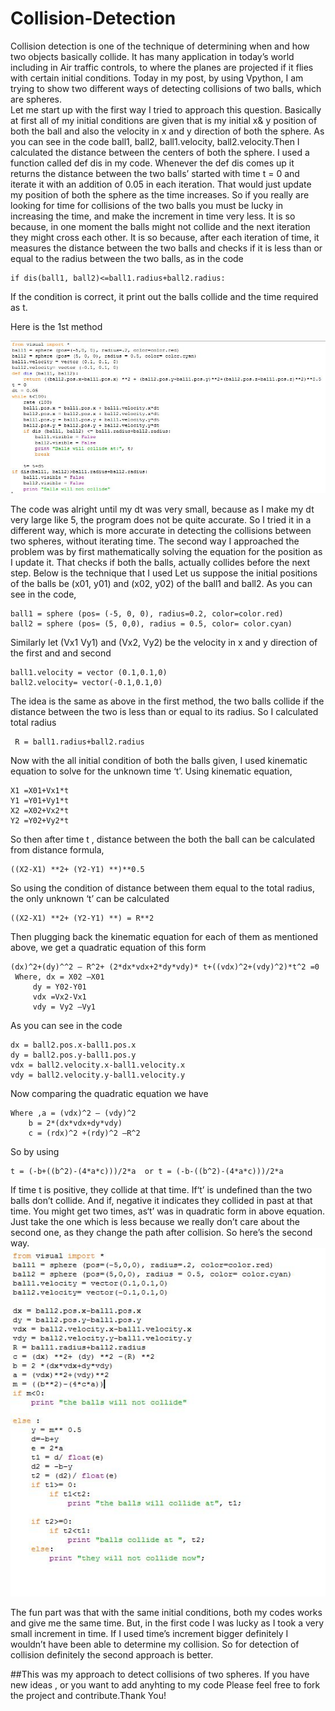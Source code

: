 Collision-Detection
===================

Collision detection is one of the technique of determining when and how two objects basically collide. It has many application in today’s world including in Air traffic controls, to where the planes are projected if it flies with certain initial conditions. Today in my post, by using Vpython, I am trying to show two different ways of detecting collisions of two balls, which are spheres.  
Let me start up with the first way I tried to approach this question. Basically at first all of my initial conditions are given that is my initial x& y position of both the ball and also the velocity in x and y direction of both the sphere. As you can see in the code ball1, ball2, ball1.velocity, ball2.velocity.Then I calculated the distance between the centers of both the sphere. I used a function called def dis in my code. Whenever the def dis comes up it returns the distance between the two balls’ started with time t = 0 and iterate it with an addition of 0.05 in each iteration. That would just update my position of both the sphere as the time increases. So if you really are looking for time for collisions of the two balls you must be lucky in increasing the time, and make the increment in time very less. It is so because, in one moment the balls might not collide and the next iteration they might cross each other. It is so because, after each iteration of time, it measures the distance between the two balls and checks if it is less than or equal to the radius between the two balls, as in the code  

    if dis(ball1, ball2)<=ball1.radius+ball2.radius:
If the condition is correct, it print out the balls collide and the time required as t.

Here is the 1st method

![snapshots](https://raw.githubusercontent.com/suyogya123/Collision-Detection/master/Snapshots/First%20Method.jpg)

The code was alright until my dt was very small, because as I make my dt very large like 5, the program does not be quite accurate. So I tried it in a different way, which is more accurate in detecting the collisions between two spheres, without iterating time. 
The second way I approached the problem was by first mathematically solving the equation for the position as I update it. That checks if both the balls, actually collides before the next step. Below is the technique that I used
Let us suppose the initial positions of the balls be (x01, y01) and (x02, y02) of the ball1 and ball2. As you can see in the code,

    ball1 = sphere (pos= (-5, 0, 0), radius=0.2, color=color.red)
    ball2 = sphere (pos= (5, 0,0), radius = 0.5, color= color.cyan)
 
Similarly let (Vx1 Vy1) and (Vx2, Vy2) be the velocity in x and y direction of the first and and second 

    ball1.velocity = vector (0.1,0.1,0)
    ball2.velocity= vector(-0.1,0.1,0)
The idea is the same as above in the first method, the two balls collide if the distance between the two is less than or equal to its radius. So I calculated total radius

     R = ball1.radius+ball2.radius
Now with the all initial condition of both the balls given, I used kinematic equation to solve for the unknown time ‘t’.
 Using kinematic equation,
 
    X1 =X01+Vx1*t
    Y1 =Y01+Vy1*t
    X2 =X02+Vx2*t
    Y2 =Y02+Vy2*t
So then after time t , distance between the both the ball can be calculated from distance formula,

    ((X2-X1) **2+ (Y2-Y1) **)**0.5 
 So using the condition of distance between them equal to the total radius, the only unknown ‘t’ can be calculated
 
    ((X2-X1) **2+ (Y2-Y1) **) = R**2
Then plugging back the kinematic equation for each of them as mentioned above, we get a quadratic equation of this form

    (dx)^2+(dy)^^2 – R^2+ (2*dx*vdx+2*dy*vdy)* t+((vdx)^2+(vdy)^2)*t^2 =0
     Where, dx = X02 –X01 
    	 dy = Y02-Y01
    	 vdx =Vx2-Vx1
    	 vdy = Vy2 –Vy1 
As you can see in the code

    dx = ball2.pos.x-ball1.pos.x
    dy = ball2.pos.y-ball1.pos.y
    vdx = ball2.velocity.x-ball1.velocity.x
    vdy = ball2.velocity.y-ball1.velocity.y
 Now comparing the quadratic equation we have 


    Where ,a = (vdx)^2 – (vdy)^2
    	b = 2*(dx*vdx+dy*vdy)
    	c = (rdx)^2 +(rdy)^2 –R^2
    	
So by using  

    t = (-b+((b^2)-(4*a*c)))/2*a  or t = (-b-((b^2)-(4*a*c)))/2*a
If time t is positive, they collide at that time. If‘t’ is undefined than the two balls don’t collide. And if, negative it indicates they collided in past at that time. You might get two times, as‘t’ was in quadratic form in above equation. Just take the one which is less because we really don’t care about the second one, as they change the path after collision.
 So here’s the second way.   
![snapshots](https://raw.githubusercontent.com/suyogya123/Collision-Detection/master/Snapshots/Second%20Method.JPG)


The fun part was that with the same initial conditions, both my codes works and give me the same time. But, in the first code I was lucky as I took a very small increment in time. If I used time’s increment bigger definitely I wouldn’t have been able to determine my collision. So for detection of collision definitely the second approach is better.

##This was my approach to detect collisions of two spheres. If you have new ideas , or you want to add anyhting to my code Please feel free to fork the project and contribute.Thank You!

